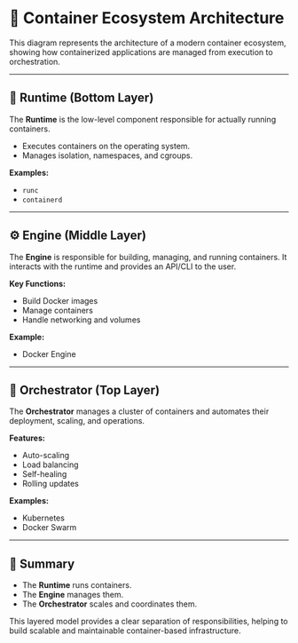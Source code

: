 # 🧱 Container Ecosystem Architecture

This diagram represents the architecture of a modern container ecosystem, showing how containerized applications are managed from execution to orchestration.

---

## 🔧 Runtime (Bottom Layer)
The **Runtime** is the low-level component responsible for actually running containers.

- Executes containers on the operating system.
- Manages isolation, namespaces, and cgroups.

**Examples:**
- `runc`
- `containerd`

---

## ⚙️ Engine (Middle Layer)
The **Engine** is responsible for building, managing, and running containers. It interacts with the runtime and provides an API/CLI to the user.

**Key Functions:**
- Build Docker images
- Manage containers
- Handle networking and volumes

**Example:**
- Docker Engine

---

## 📡 Orchestrator (Top Layer)
The **Orchestrator** manages a cluster of containers and automates their deployment, scaling, and operations.

**Features:**
- Auto-scaling
- Load balancing
- Self-healing
- Rolling updates

**Examples:**
- Kubernetes
- Docker Swarm

---

## 📌 Summary

- The **Runtime** runs containers.
- The **Engine** manages them.
- The **Orchestrator** scales and coordinates them.

This layered model provides a clear separation of responsibilities, helping to build scalable and maintainable container-based infrastructure.

